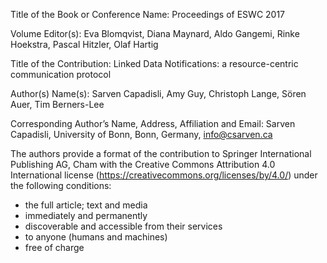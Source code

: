 Title of the Book or Conference Name:  Proceedings of ESWC 2017

Volume Editor(s): Eva Blomqvist, Diana Maynard, Aldo Gangemi, Rinke Hoekstra, Pascal Hitzler, Olaf Hartig

Title of the Contribution: Linked Data Notifications: a resource-centric communication protocol

Author(s) Name(s): Sarven Capadisli, Amy Guy, Christoph Lange, Sören Auer, Tim Berners-Lee

Corresponding Author’s Name, Address, Affiliation and Email: Sarven Capadisli, University of Bonn, Bonn, Germany, info@csarven.ca

The authors provide a format of the contribution to Springer International Publishing AG, Cham with the Creative Commons Attribution 4.0 International license (https://creativecommons.org/licenses/by/4.0/) under the following conditions:

* the full article; text and media
* immediately and permanently
* discoverable and accessible from their services
* to anyone (humans and machines)
* free of charge